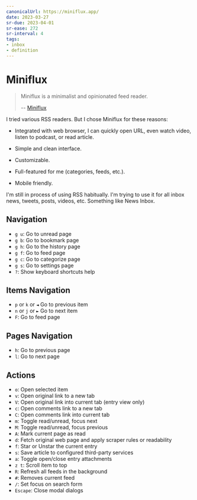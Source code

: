```yaml
---
canonicalUrl: https://miniflux.app/
date: 2023-03-27
sr-due: 2023-04-01
sr-ease: 272
sr-interval: 4
tags:
- inbox
- definition
---
```


# Miniflux

> Miniflux is a minimalist and opinionated feed reader.
>
> -- [Miniflux](https://miniflux.app/)

I tried various RSS readers. But I chose Miniflux for these reasons:


- Integrated with web browser, I can quickly open URL, even watch video, listen
  to podcast, or read article.

- Simple and clean interface.
- Customizable.
- Full-featured for me (categories, feeds, etc.).
- Mobile friendly.

I'm still in process of using RSS habitually. I'm trying to use it for all inbox
news, tweets, posts, videos, etc. Something like News Inbox.

## Navigation


- `g u`: Go to unread page
- `g b`: Go to bookmark page
- `g h`: Go to the history page
- `g f`: Go to feed page
- `g c`: Go to categorize page
- `g s`: Go to settings page
- `?`: Show keyboard shortcuts help

## Items Navigation


- `p` or `k` or `◄` Go to previous item
- `n` or `j` or `►` Go to next item
- `F`: Go to feed page

## Pages Navigation


- `h`: Go to previous page
- `l`: Go to next page

## Actions


- `o`: Open selected item
- `v`: Open original link to a new tab
- `V`: Open original link into current tab (entry view only)
- `c`: Open comments link to a new tab
- `C`: Open comments link into current tab
- `m`: Toggle read/unread, focus next
- `M`: Toggle read/unread, focus previous
- `A`: Mark current page as read
- `d`: Fetch original web page and apply scraper rules or readability
- `f`: Star or Unstar the current entry
- `s`: Save article to configured third-party services
- `a`: Toggle open/close entry attachments
- `z t`: Scroll item to top
- `R`: Refresh all feeds in the background
- `#`: Removes current feed
- `/`: Set focus on search form
- `Escape`: Close modal dialogs